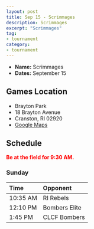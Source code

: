 ```yaml
---
layout: post
title: Sep 15 - Scrimmages
description: Scrimmages
excerpt: "Scrimmages"
tag:
- tournament
category:
- tournament
---
```


* **Name:** Scrimmages
* **Dates:** September 15

## Games Location
* Brayton Park
* 18 Brayton Avenue
* Cranston, RI 02920
* [Google Maps](https://goo.gl/maps/Nj14Dq42gsKLTE179)


## Schedule
**<span style="color:red">Be at the field for 9:30 AM.</span>**

### Sunday

| Time | Opponent |
|:---      |:---   |
| 10:35 AM      | RI Rebels   |
| 12:10 PM      | Bombers Elite   |
| 1:45 PM      | CLCF Bombers   |
